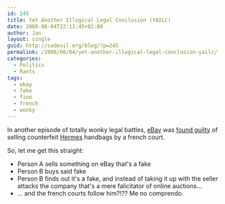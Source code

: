 ```yaml
---
id: 245
title: Yet Another Illogical Legal Conclusion (YAILC)
date: 2008-06-04T22:11:45+02:00
author: Jan
layout: single
guid: http://sadevil.org/blog/?p=245
permalink: /2008/06/04/yet-another-illogical-legal-conclusion-yailc/
categories:
  - Politics
  - Rants
tags:
  - ebay
  - fake
  - fine
  - french
  - wonky
---
```

In another episode of totally wonky legal battles, <a href="http://www.ebay.com" target="_blank">eBay</a> was <a href="http://afp.google.com/article/ALeqM5ieVhlM9xNEzcmDtrdw6ToFLtkRAg" target="_blank">found guilty</a> of selling counterfeit <a href="http://www.hermes.com/" target="_blank">Hermes</a> handbags by a french court.

So, let me get this straight:

  * Person A sells something on eBay that's a fake
  * Person B buys said fake
  * Person B finds out it's a fake, and instead of taking it up with the seller attacks the company that's a mere falicitator of online auctions...
  * ... and the french courts follow him?!??
Me no comprendo. </ul>
